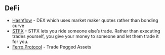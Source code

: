 ## DeFi

- [Hashflow](https://app.hashflow.com/dashboard) - DEX which uses market maker quotes rather than bonding curve
- [STFX](https://alpha.stfx.io/) - STFX lets you ride someone else’s trade. Rather than executing trades yourself, you give your money to someone and let them trade it for you.
- [Ferro Protocol](https://ferroprotocol.com/) - Trade Pegged Assets
